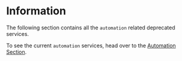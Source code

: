 # Information

The following section contains all the `automation` related deprecated services.

To see the current `automation` services, head over to the [Automation Section](../../services/automation/index.md).
